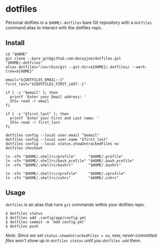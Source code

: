 
# dotfiles

Personal dotfiles in a `$HOME/.dotfiles` bare Git repository with a `dotfiles`
command alias to interact with the dotfiles repo.

## Install

```shell
cd "$HOME"
git clone --bare git@github.com:decoyjoe/dotfiles.git "$HOME/.dotfiles"
alias dotfiles="/usr/bin/git --git-dir=${HOME}/.dotfiles/ --work-tree=${HOME}"

email="${DOTFILES_EMAIL:-}"
first_last="${DOTFILES_FIRST_LAST:-}"

if [ -z "$email" ]; then
  printf 'Enter your Email address: '
  IFS= read -r email
fi

if [ -z "$first_last" ]; then
  printf 'Enter your First and Last name: '
  IFS= read -r first_last
fi

dotfiles config --local user.email "$email"
dotfiles config --local user.name "$first_last"
dotfiles config --local status.showUntrackedFiles no
dotfiles checkout

ln -sfn "$HOME/.shellrc/profile"      "$HOME/.profile"
ln -sfn "$HOME/.shellrc/bash_profile" "$HOME/.bash_profile"
ln -sfn "$HOME/.shellrc/bashrc"       "$HOME/.bashrc"

ln -sfn "$HOME/.shellrc/zprofile"     "$HOME/.zprofile"
ln -sfn "$HOME/.shellrc/zshrc"        "$HOME/.zshrc"
```

## Usage

`dotfiles` is an alias that runs `git` commands within your dotfiles repo.

```console
$ dotfiles status
$ dotfiles add .config/app/config.yml
$ dotfiles commit -m 'Add config.yml'
$ dotfiles push
```

_Note: Since we set `status.showUntrackedFiles = no`, new, never-committed files
won't show up in `dotfiles status` until you `dotfiles add` them._


